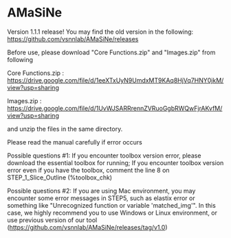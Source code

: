 # AMaSiNe


Version 1.1.1 release! 
You may find the old version in the following:
https://github.com/vsnnlab/AMaSiNe/releases

Before use, please download "Core Functions.zip" and "Images.zip" from following

Core Functions.zip : https://drive.google.com/file/d/1eeXTxUyN9UmdxMT9KAq8HjVq7HNY0jkM/view?usp=sharing

Images.zip : https://drive.google.com/file/d/1UvWJSARRrennZVRuoGgbRWQwFjrAKvfM/view?usp=sharing

and unzip the files in the same directory.

Please read the manual carefully if error occurs

Possible questions #1: If you encounter toolbox version error, please download the essential toolbox for running;
If you encounter toolbox version error even if you have the toolbox, comment the line 8 on STEP_1_Slice_Outline (%toolbox_chk)

Possible questions #2: If you are using Mac environment, you may encounter some error messages in STEP5,
such as elastix error or something like "Unrecognized function or variable 'matched_img'".
In this case, we highly recommend you to use Windows or Linux environment,
or use previous version of our tool (https://github.com/vsnnlab/AMaSiNe/releases/tag/v1.0)
